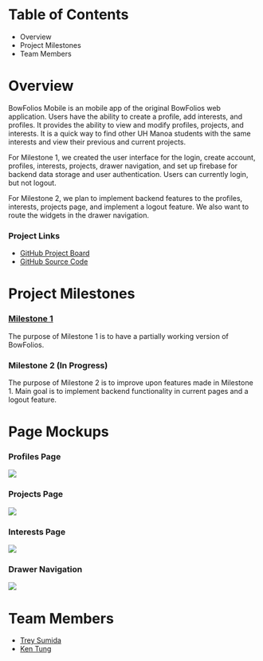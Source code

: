 # Table of Contents
* Overview
* Project Milestones
* Team Members

# Overview
BowFolios Mobile is an mobile app of the original BowFolios web application. Users have the ability to create a profile, add interests, and profiles. It provides the ability to view and modify profiles, projects, and interests. It is a quick way to find other UH Manoa students with the same interests and view their previous and current projects. 

For Milestone 1, we created the user interface for the login, create account, profiles, interests, projects, drawer navigation, and set up firebase for backend data storage and user authentication. Users can currently login, but not logout.

For Milestone 2, we plan to implement backend features to the profiles, interests, projects page, and implement a logout feature. We also want to route the widgets in the drawer navigation.

### Project Links
* [GitHub Project Board](https://github.com/yertnek/bowfolios/milestones)
* [GitHub Source Code](https://github.com/yertnek/bowfolios)

# Project Milestones
### [Milestone 1](https://github.com/yertnek/bowfolios/milestone/1)
The purpose of Milestone 1 is to have a partially working version of BowFolios.

### Milestone 2 (In Progress)
The purpose of Milestone 2 is to improve upon features made in Milestone 1. Main goal is to implement backend functionality in current pages and a logout feature.

# Page Mockups
### Profiles Page
<img src='/img/profile_mockup.png'>

### Projects Page
<img src='/img/projects_mockup.png'>

### Interests Page
<img src='/img/interests_mockup.png'>

### Drawer Navigation
<img src='/img/nav_mockup.png'>

# Team Members
* [Trey Sumida](https://github.com/trey-sumida)
* [Ken Tung](https://github.com/ken-10)





